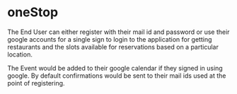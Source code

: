 # oneStop

The End User can either register with their mail id and password or use their google accounts for a single sign to login to the application for getting restaurants and the slots available for reservations based on a particular location. 

The Event would be added to their google calendar if they signed in using google. By default confirmations would be sent to their mail ids used at the point of registering.
